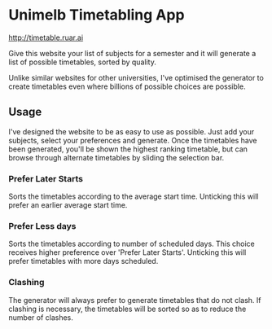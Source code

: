 # Unimelb Timetabling App

http://timetable.ruar.ai

Give this website your list of subjects for a semester and it will generate a list of possible timetables, sorted by quality.

Unlike similar websites for other universities, I've optimised the generator to create timetables
even where billions of possible choices are possible.

## Usage

I've designed the website to be as easy to use as possible. Just add your subjects, select your preferences and generate.
Once the timetables have been generated, you'll be shown the highest ranking timetable, but can browse through alternate
timetables by sliding the selection bar.

### Prefer Later Starts

Sorts the timetables according to the average start time. Unticking this will prefer an earlier average start time.

### Prefer Less days

Sorts the timetables according to number of scheduled days. This choice receives higher preference over 'Prefer Later Starts'. Unticking this will prefer timetables with more days scheduled.

### Clashing

The generator will always prefer to generate timetables that do not clash. If clashing is necessary, the timetables will be sorted so
as to reduce the number of clashes.
